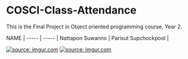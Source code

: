 # COSCI-Class-Attendance
This is the Final Project in Object oriented programming course, Year 2.


NAME  |
----- | ----- |
Nattapon Suwanno |
Parisut Supchockpool |

<a href="https://imgur.com/zx5vjun"><img src="https://i.imgur.com/zx5vjun.png" title="source: imgur.com" /></a>
<a href="https://imgur.com/vVJpF4f"><img src="https://i.imgur.com/vVJpF4f.png" title="source: imgur.com" /></a>

